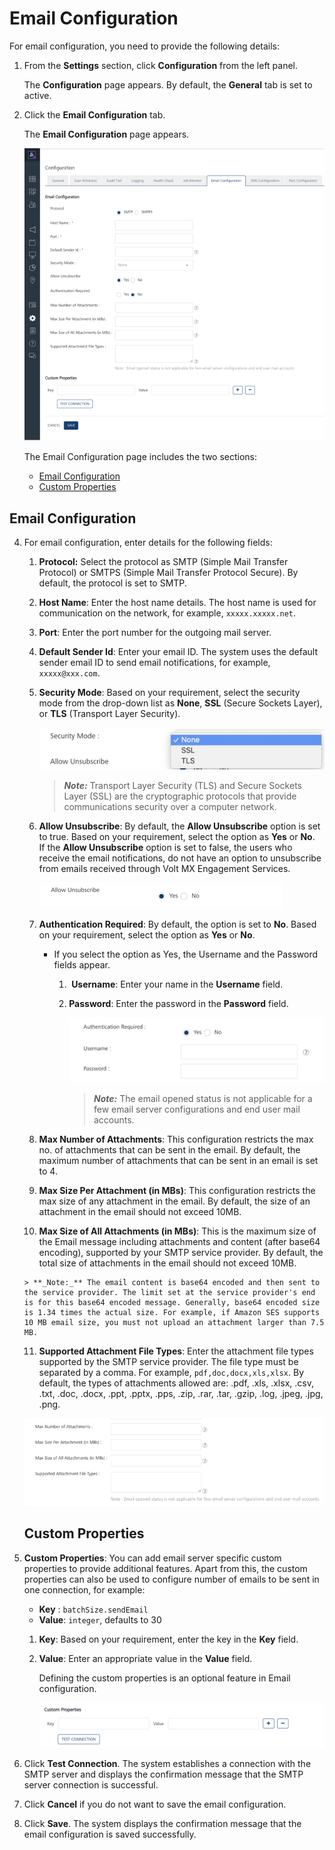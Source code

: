                             


Email Configuration
===================

For email configuration, you need to provide the following details:

1.  From the **Settings** section, click **Configuration** from the left panel.
    
    The **Configuration** page appears. By default, the **General** tab is set to active.
    
2.  Click the **Email Configuration** tab.
    
    The **Email Configuration** page appears.
    
    ![](../Resources/Images/Settings/Configuration/EmailConfig_1_.png)
    
    The Email Configuration page includes the two sections:
    
    *   [Email Configuration](#email-configuration)
    *   [Custom Properties](#custom-properties)

Email Configuration
-------------------

4.  For email configuration, enter details for the following fields:
    
    1.  **Protocol:** Select the protocol as SMTP (Simple Mail Transfer Protocol) or SMTPS (Simple Mail Transfer Protocol Secure). By default, the protocol is set to SMTP.
    2.  **Host Name**: Enter the host name details. The host name is used for communication on the network, for example, `xxxxx.xxxxx.net`.
    3.  **Port**: Enter the port number for the outgoing mail server.
    4.  **Default Sender Id**: Enter your email ID. The system uses the default sender email ID to send email notifications, for example, `xxxxx@xxx.com`.
    5.  **Security Mode**: Based on your requirement, select the security mode from the drop-down list as **None**, **SSL** (Secure Sockets Layer), or **TLS** (Transport Layer Security).
        
        ![](../Resources/Images/Settings/Configuration/securitymode_email_535x109.png)
        
        > **_Note:_** Transport Layer Security (TLS) and Secure Sockets Layer (SSL) are the cryptographic protocols that provide communications security over a computer network.
        
    6.  **Allow Unsubscribe**: By default, the **Allow Unsubscribe** option is set to true. Based on your requirement, select the option as **Yes** or **No**.  
        If the **Allow Unsubscribe** option is set to false, the users who receive the email notifications, do not have an option to unsubscribe from emails received through Volt MX Engagement Services.
        
        ![](../Resources/Images/Settings/Configuration/email_alounsubsc.png)
        
    7.  **Authentication Required**: By default, the option is set to **No**. Based on your requirement, select the option as **Yes** or **No**.
        *   If you select the option as Yes, the Username and the Password fields appear.
            1.   **Username**: Enter your name in the **Username** field.
            2.  **Password**: Enter the password in the **Password** field.
                
                ![](../Resources/Images/Settings/Configuration/email_authentication_479x125.png)
                
                > **_Note:_** The email opened status is not applicable for a few email server configurations and end user mail accounts.
                
    8.  **Max Number of Attachments**: This configuration restricts the max no. of attachments that can be sent in the email. By default, the maximum number of attachments that can be sent in an email is set to 4.
    9.  **Max Size Per Attachment (in MBs)**: This configuration restricts the max size of any attachment in the email. By default, the size of an attachment in the email should not exceed 10MB.
    10.  **Max Size of All Attachments (in MBs)**: This is the maximum size of the Email message including attachments and content (after base64 encoding), supported by your SMTP service provider. By default, the total size of attachments in the email should not exceed 10MB.
        
        > **_Note:_** The email content is base64 encoded and then sent to the service provider. The limit set at the service provider's end is for this base64 encoded message. Generally, base64 encoded size is 1.34 times the actual size. For example, if Amazon SES supports 10 MB email size, you must not upload an attachment larger than 7.5 MB.
        
    11.  **Supported Attachment File Types**: Enter the attachment file types supported by the SMTP service provider. The file type must be separated by a comma. For example, `pdf,doc,docx,xls,xlsx`. By default, the types of attachments allowed are: .pdf, .xls, .xlsx, .csv, .txt, .doc, .docx, .ppt, .pptx, .pps, .zip, .rar, .tar, .gzip, .log, .jpeg, .jpg, .png.
    
    ![](../Resources/Images/EmailConfig.png)
    
    Custom Properties
    -----------------
    
5.  **Custom Properties**: You can add email server specific custom properties to provide additional features. Apart from this, the custom properties can also be used to configure number of emails to be sent in one connection, for example:
    
    *   **Key** : `batchSize.sendEmail`
    *   **Value**: `integer`, defaults to 30
    
    1.  **Key**: Based on your requirement, enter the key in the **Key** field.
    2.  **Value**: Enter an appropriate value in the **Value** field.
        
        Defining the custom properties is an optional feature in Email configuration.
        
        ![](../Resources/Images/Settings/Configuration/email_cust_540x96.png)
        
6.  Click **Test Connection**. The system establishes a connection with the SMTP server and displays the confirmation message that the SMTP server connection is successful.
7.  Click **Cancel** if you do not want to save the email configuration.
8.  Click **Save**. The system displays the confirmation message that the email configuration is saved successfully.
